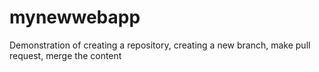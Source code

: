 # mynewwebapp
Demonstration of creating a repository, creating a new branch, make pull request, merge the content
